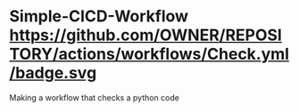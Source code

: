 # Simple-CICD-Workflow       https://github.com/OWNER/REPOSITORY/actions/workflows/Check.yml/badge.svg
Making a workflow that checks a python code
